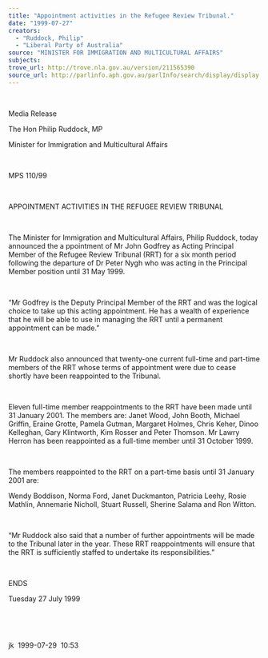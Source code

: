 ```yaml
---
title: "Appointment activities in the Refugee Review Tribunal."
date: "1999-07-27"
creators:
  - "Ruddock, Philip"
  - "Liberal Party of Australia"
source: "MINISTER FOR IMMIGRATION AND MULTICULTURAL AFFAIRS"
subjects:
trove_url: http://trove.nla.gov.au/version/211565390
source_url: http://parlinfo.aph.gov.au/parlInfo/search/display/display.w3p;query=Id%3A%22media/pressrel/ZHC06%22
---
```


   

  

  Media Release

  The Hon Philip Ruddock, MP

  Minister for Immigration and Multicultural Affairs

  

 MPS 110/99

  

  APPOINTMENT ACTIVITIES IN THE REFUGEE REVIEW 
TRIBUNAL

  

  The Minister for Immigration and Multicultural Affairs, Philip Ruddock, 
today announced the a ppointment of Mr John Godfrey as Acting 
Principal Member of the Refugee Review Tribunal (RRT) for a six month 
period following the departure of Dr Peter Nygh who was acting in the 
Principal Member position until 31 May 1999.

  

 “Mr Godfrey is the Deputy Principal Member of the 
RRT and was the logical choice to take up this acting appointment. He 
has a wealth of experience that he will be able to use in managing the 
RRT until a permanent appointment can be made.”

  

 Mr Ruddock also announced that twenty-one current 
full-time and part-time members of the RRT whose terms of appointment 
were due to cease shortly have been reappointed to the Tribunal.

  

 Eleven full-time member reappointments to the RRT 
have been made until 31 January 2001. The members are: Janet Wood, John 
Booth, Michael Griffin, Eraine Grotte, Pamela Gutman, Margaret Holmes, 
Chris Keher, Dinoo Kelleghan, Gary Klintworth, Kim Rosser and Peter 
Thomson. Mr Lawry Herron has been reappointed as a full-time member 
until 31 October 1999.

  

 The members reappointed to the RRT on a part-time 
basis until 31 January 2001 are:

 Wendy Boddison, Norma Ford, Janet Duckmanton, Patricia 
Leehy, Rosie Mathlin, Annemarie Nicholl, Stuart Russell, Sherine Salama 
and Ron Witton.

  

 “Mr Ruddock also said that a number of further appointments 
will be made to the Tribunal later in the year. These RRT reappointments 
will ensure that the RRT is sufficiently staffed to undertake its responsibilities.”

  

 ENDS

 Tuesday 27 July 1999

  

  

  jk  1999-07-29  10:53

